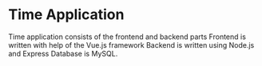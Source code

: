 # Time Application

Time application consists of the frontend and backend parts
Frontend is written with help of the Vue.js framework
Backend is written using Node.js and Express
Database is MySQL.

